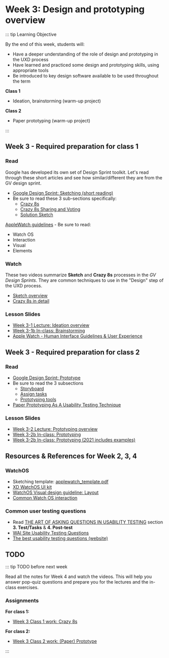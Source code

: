 # Week 3: Design and prototyping overview

::: tip Learning Objective

By the end of this week, students will:

- Have a deeper understanding of the role of design and prototyping in the UXD process
- Have learned and practiced some design and prototyping skills, using appropriate tools
- Be introduced to key design software available to be used throughout the term


**Class 1**
- Ideation, brainstorming (warm-up project)

**Class 2**
- Paper prototyping (warm-up project)

:::

## Week 3 - Required preparation for class 1

### Read

Google has developed its own set of Design Sprint toolkit. Let's read through these short articles and see how similar/different they are from the GV design sprint. 

- [Google Design Sprint: Sketching (short reading)](https://designsprintkit.withgoogle.com/methodology/phase3-sketch)
- Be sure to read these 3 sub-sections specifically: 
  - [Crazy 8s](https://designsprintkit.withgoogle.com/methodology/phase3-sketch/crazy-8s)
  - [Crazy 8s Sharing and Voting](https://designsprintkit.withgoogle.com/methodology/phase3-sketch/crazy-8s-sharing-and-voting)
  - [Solution Sketch](https://designsprintkit.withgoogle.com/methodology/phase3-sketch/solution-sketch)

[AppleWatch guidelines](https://developer.apple.com/design/human-interface-guidelines/watchos/overview/getting-started/) - Be sure to read:
  - Watch OS 
  - Interaction
  - Visual
  - Elements

### Watch

These two videos summarize **Sketch** and **Crazy 8s** processes in the _GV Design Sprints_. They are common techniques to use in the "Design" step of the UXD process.

- [Sketch overview](https://www.youtube.com/watch?v=TK-94QiEFgw)
- [Crazy 8s in detail](https://www.youtube.com/watch?v=yz4g87XapQ0)

### Lesson Slides

- [Week 3-1 Lecture: Ideation overview](https://drive.google.com/drive/folders/1kCPUsO4_f6Hz47THcBzFBiMlCJIzpvG7)
- [Week 3-1b In-class: Brainstorming](https://drive.google.com/drive/folders/1kCPUsO4_f6Hz47THcBzFBiMlCJIzpvG7)
- [Apple Watch - Human Interface Guidelines & User Experience](https://drive.google.com/file/d/1h8T4Vd7_1JalElUmhtcd2S77A_v8ycws/view?usp=sharing)


## Week 3 - Required preparation for class 2

### Read

- [Google Design Sprint: Prototype](https://designsprintkit.withgoogle.com/methodology/phase5-prototype) 
- Be sure to read the 3 subsections
  - [Storyboard](https://designsprintkit.withgoogle.com/methodology/phase5-prototype/storyboard)
  - [Assign tasks](https://designsprintkit.withgoogle.com/methodology/phase5-prototype/assign-tasks)
  - [Prototyping tools](https://designsprintkit.withgoogle.com/methodology/phase5-prototype/prototyping-tools)
- [Paper Prototyping As A Usability Testing Technique](http://usabilitygeek.com/paper-prototyping-as-a-usability-testing-technique/)


### Lesson Slides

- [Week 3-2 Lecture: Prototyping overview](https://drive.google.com/drive/folders/1kCPUsO4_f6Hz47THcBzFBiMlCJIzpvG7)
- [Week 3-2b In-class: Prototyping](https://drive.google.com/drive/folders/1kCPUsO4_f6Hz47THcBzFBiMlCJIzpvG7)
- [Week 3-2b In-class: Prototyping (2021 includes examples)](https://drive.google.com/file/d/1B22CJgD4s214eQirPrl2suz7KylFrzsZ/view?usp=sharing)


## Resources & References for Week 2, 3, 4

### WatchOS
- Sketching template: [applewatch_template.pdf](../../files/applewatch_template.pdf)
- [XD WatchOS UI kit](https://developer.apple.com/design/resources/#watchos-apps)
- [WatchOS Visual design guideline: Layout](https://developer.apple.com/design/human-interface-guidelines/watchos/visual-design/layout/)
- [Common Watch OS interaction](https://pbs.twimg.com/media/Dm_StBuU0AE13zI.jpg)

### Common user testing questions
- Read [THE ART OF ASKING QUESTIONS IN USABILITY TESTING](https://www.akendi.com/blog/the-art-of-asking-questions-in-usability-testing/) section **3. Test/Tasks** & **4. Post-test**
- [WAI Site Usability Testing Questions](https://www.usability.gov/how-to-and-tools/resources/templates/wai-site-usability-testing-questions.html)
- [The best usability testing questions (website)](https://www.hotjar.com/usability-testing/questions)


## TODO

::: tip TODO before next week

Read all the notes for Week 4 and watch the videos. This will help you answer pop-quiz questions and prepare you for the lectures and the in-class exercises.

### Assignments

**For class 1:**
- [Week 3 Class 1 work: Crazy 8s](../../assignments/work-week3-1.md)

**For class 2:**
- [Week 3 Class 2 work: (Paper) Prototype](../../assignments/work-week3-2.md)

:::
